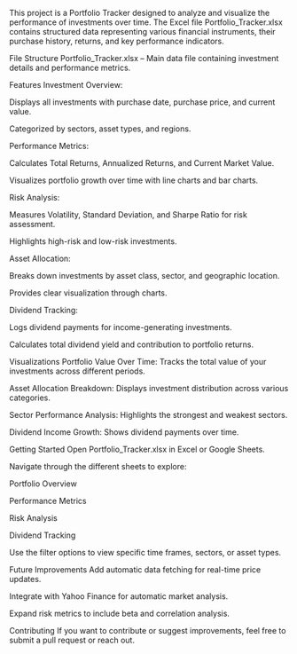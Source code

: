 This project is a Portfolio Tracker designed to analyze and visualize the performance of investments over time. The Excel file Portfolio_Tracker.xlsx contains structured data representing various financial instruments, their purchase history, returns, and key performance indicators.

File Structure
Portfolio_Tracker.xlsx – Main data file containing investment details and performance metrics.

Features
Investment Overview:

Displays all investments with purchase date, purchase price, and current value.

Categorized by sectors, asset types, and regions.

Performance Metrics:

Calculates Total Returns, Annualized Returns, and Current Market Value.

Visualizes portfolio growth over time with line charts and bar charts.

Risk Analysis:

Measures Volatility, Standard Deviation, and Sharpe Ratio for risk assessment.

Highlights high-risk and low-risk investments.

Asset Allocation:

Breaks down investments by asset class, sector, and geographic location.

Provides clear visualization through charts.

Dividend Tracking:

Logs dividend payments for income-generating investments.

Calculates total dividend yield and contribution to portfolio returns.

Visualizations
Portfolio Value Over Time: Tracks the total value of your investments across different periods.

Asset Allocation Breakdown: Displays investment distribution across various categories.

Sector Performance Analysis: Highlights the strongest and weakest sectors.

Dividend Income Growth: Shows dividend payments over time.

Getting Started
Open Portfolio_Tracker.xlsx in Excel or Google Sheets.

Navigate through the different sheets to explore:

Portfolio Overview

Performance Metrics

Risk Analysis

Dividend Tracking

Use the filter options to view specific time frames, sectors, or asset types.

Future Improvements
Add automatic data fetching for real-time price updates.

Integrate with Yahoo Finance for automatic market analysis.

Expand risk metrics to include beta and correlation analysis.

Contributing
If you want to contribute or suggest improvements, feel free to submit a pull request or reach out.
